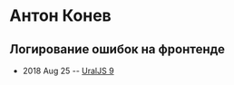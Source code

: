 # Антон Конев

## Логирование ошибок на фронтенде
- 2018 Aug 25 -- [UralJS 9](https://www.youtube.com/watch?v=z8Ywk-KLGHA)    
